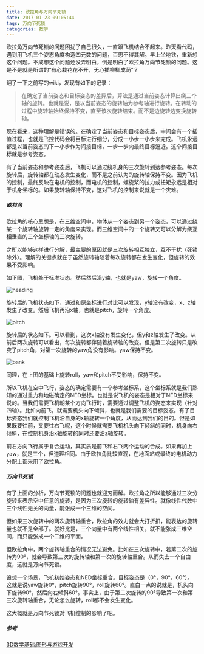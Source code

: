 ```yaml
---
title: 欧拉角与万向节死锁
date: 2017-01-23 09:05:44
tags: 万向节死锁
categories: 数学
---
```




欧拉角万向节死锁的问题困扰了自己很久，一直跟飞机结合不起来。昨天看代码，遇到用飞机三个姿态角度构造四元数的问题，百思不得其解。早上坐地铁，重新想这个问题。不成想这个问题还没弄明白，倒是明白了欧拉角万向节死锁的问题。这是不是就是所谓的“有心栽花花不开，无心插柳柳成荫”？



<!--more-->



翻了一下之前写的wiki，发现有如下的记录：



> 在确定了当前姿态和目标姿态的差异后，算法是通过当前姿态计算出绕三个轴的旋转。也就是说，是以当前姿态的旋转轴为参考轴进行旋转。在转动的过程中旋转轴始终保持不变，直至该次旋转结束。而不是边旋转边变换旋转轴。



现在看来，这种理解是错误的。在确定了当前姿态和目标姿态后，中间会有一个插值过程，也就是飞控代码会将目标进行细分，分成一小步一小步来完成。飞机永远都是以当前姿态的下一小步作为间接目标，一步一步向最终目标逼近。这个间接目标就是参考姿态。



有了当前姿态和参考姿态后，飞机可以通过绕机身的三次旋转到达参考姿态。每次旋转后，旋转轴都在动态发生变化，而不是之前认为的旋转轴保持不变。因为飞机的控制，最终反映在电机的控制，而电机的控制，螺旋桨的拉力或扭矩永远是相对于机身坐标的。如果旋转轴保持不变，这对飞机的控制来说就是一个灾难。



##### 欧拉角

欧拉角的核心思想是，在三维空间中，物体从一个姿态到另一个姿态，可以通过绕某一个旋转轴旋转一定的角度来实现。而三维空间中的一个旋转又可以分解为绕互相垂直的三个坐标轴的三次旋转。



之所以能够这样进行分解，最主要的原因就是三次旋转相互独立，互不干扰（死锁除外）。理解的关键点就在于虽然旋转轴随着每次旋转都在发生变化，但旋转的效果不受影响。



如下图，飞机处于标准状态。然后然后沿y轴，也就是yaw，旋转一个角度。



 ![heading](heading.png)



旋转后的飞机状态如下，通过和原坐标进行对比可以发现，y轴没有改变，x、z轴发生了改变。然后飞机再沿x轴，也就是pitch，旋转一个角度。



 ![pitch](pitch.png)





旋转后的状态如下。可以看到，这次x轴没有发生变化，但y和z轴发生了改变。从前后两次旋转可以看出，每次旋转都伴随着旋转轴的改变。但是第二次旋转只是改变了pitch角，对第一次旋转的yaw角没有影响。yaw保持不变。



 ![bank](bank.png)



同理，在上图的基础上旋转roll，yaw和pitch不受影响，保持不变。



所以飞机在空中飞行，姿态的确定需要有一个参考坐标系，这个坐标系就是我们熟知的通过重力和地磁确定的NED坐标。也就是说飞机的姿态是相对于NED坐标来说的。当我们需要飞机朝某个方向飞行时，需要通过调整飞机的姿态来实现（针对四轴）。比如向前飞，就需要机头向下倾斜，也就是我们需要的目标姿态。有了目标姿态我们就控制飞机沿自身的x轴旋转一个角度，从而达到我们的目的。但是如果既要往前，又要往右飞呢，这个时候就需要飞机机头向下倾斜的同时，机身向右倾斜，在控制机身沿x轴旋转的同时还要沿z轴旋转。



前右方向飞行属于复合运动，其实质是前飞和右飞两个运动的合成。如果再加上yaw，就是三个，但道理相同。由于欧拉角比较直观，在地面站或最终的电机动力分配上都采用了欧拉角。



##### 万向节死锁

有了上面的分析，万向节死锁的问题也就迎刃而解。欧拉角之所以能够通过三次分旋转来表示空中任意的旋转，是因为三次旋转的旋转轴有差异性。就像线性代数中三个线性无关的向量，能张成一个三维的空间。



但如果三次旋转中的两次旋转轴重合，欧拉角的效力就会大打折扣，能表达的旋转量也就不是全部了。就好比是，三个向量中有两个线性相关，就不能张成三维空间，而只能张成一个二维的平面。



但欧拉角中，两个旋转轴重合的情况无法避免。比如在三次旋转中，若第二次的旋转为90°，就会导致第三次的旋转轴和第一次的旋转轴重合。从而失去一个自由度，这就是万向节死锁。



设想一个场景，飞机初始姿态和NED坐标重合。目标姿态是（0°，90°，60°）。这就是说yaw旋转0°，pitch旋转90°，roll旋转60°。直白一点的说就是，机头向下旋转90°，然后向右倾斜60°。事实上，由于第二次旋转的90°导致第一次和第三次旋转轴重合，无论怎么旋转，roll都不会发生变化。



这大概就是万向节死锁对飞机控制的影响了吧。



##### 参考

[3D数学基础:图形与游戏开发](https://www.amazon.cn/gp/product/B00116L4JS/ref=as_li_tf_tl?ie=UTF8&camp=536&creative=3200&creativeASIN=B00116L4JS&linkCode=as2&tag=cbp00-23)

